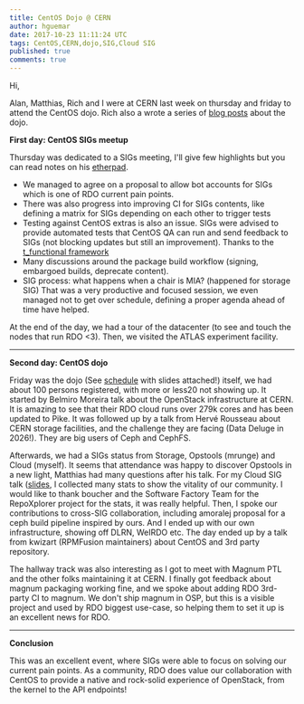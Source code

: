 ```yaml
---
title: CentOS Dojo @ CERN
author: hguemar
date: 2017-10-23 11:11:24 UTC
tags: CentOS,CERN,dojo,SIG,Cloud SIG
published: true
comments: true
---
```



Hi,

Alan, Matthias, Rich and I were at CERN last week on thursday and friday to attend the CentOS dojo.
Rich also a wrote a series of [blog posts](http://drbacchus.com/cern-centos-dojo-2017/) about the dojo.

**First day: CentOS SIGs meetup**

Thursday was dedicated to a SIGs meeting, I'll give few highlights but you can read notes on his [etherpad]( https://public.etherpad-mozilla.org/p/cern-centos-thursday).

* We managed to agree on a proposal to allow bot accounts for SIGs which is one of RDO current pain points.
* There was also progress into improving CI for SIGs contents, like defining a matrix for SIGs depending on each other to trigger tests
* Testing against CentOS extras is also an issue. SIGs were advised to provide automated tests that CentOS QA can run and send feedback to SIGs (not blocking updates but still an improvement). Thanks to the [t_functional framework](https://wiki.centos.org/QaWiki/AutomatedTests/WritingTests/t_functional)
* Many discussions around the package build workflow (signing, embargoed builds, deprecate content).
* SIG process: what happens when a chair is MIA? (happened for storage SIG)
That was a very productive and focused session, we even managed not to get over schedule, defining a proper agenda ahead of time have helped.

At the end of the day, we had a tour of the datacenter (to see and touch the nodes that run RDO <3). Then, we visited the ATLAS experiment facility.

----------

**Second day: CentOS dojo**

Friday was the dojo (See [schedule](https://indico.cern.ch/event/649159/timetable/?view=standard) with slides attached!) itself, we had about 100 persons registered, with more or less20 not showing up. It started by Belmiro Moreira talk about the OpenStack infrastructure at CERN. It is amazing to see that their RDO cloud runs over 279k cores and has been updated to Pike. It was followed up by a talk from Hervé Rousseau about CERN storage facilities, and the challenge they are facing (Data Deluge in 2026!). They are big users of Ceph and CephFS.

Afterwards, we had a SIGs status from Storage, Opstools (mrunge) and Cloud (myself). It seems that attendance was happy to discover Opstools in a new light, Matthias had many questions after his talk.
For my Cloud SIG talk ([slides](https://hguemar.fedorapeople.org/slides/cloud-sig-cern-dojo17/), I collected many stats to show the vitality of our community. I would like to thank boucher and the Software Factory Team for the RepoXplorer project for the stats, it was really helpful.
Then, I spoke our contributions to cross-SIG collaboration, including amoralej proposal for a ceph build pipeline inspired by ours.
And I ended up with our own infrastructure, showing off DLRN, WeIRDO etc.
The day ended up by a talk from kwizart (RPMFusion maintainers) about CentOS and 3rd party repository.

The hallway track was also interesting as I got to meet with Magnum PTL and the other folks maintaining it at CERN. I finally got feedback about magnum packaging working fine, and we spoke about adding RDO 3rd-party CI to magnum. We don't ship magnum in OSP, but this is a visible project and used by RDO biggest use-case, so helping them to set it up is an excellent news for RDO.

-------

**Conclusion**

This was an excellent event, where SIGs were able to focus on solving our current pain points. As a community, RDO does value our collaboration with CentOS to provide a native and rock-solid experience of OpenStack, from the kernel to the API endpoints!
